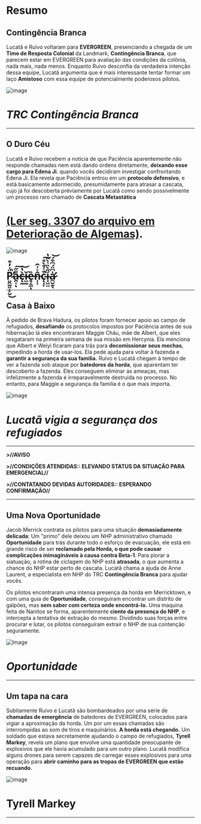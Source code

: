 # Resumo
## Contingência Branca

Lucatã e Ruivo voltaram para **EVERGREEN**, presenciando a chegada de um **Time de Resposta Colonial** da Landmark, **Contingência Branca**, que parecem estar em EVERGREEN para avaliação das condições da colônia, nada mais, nada menos. Enquanto Ruivo desconfia da verdadeira intenção dessa equipe, Lucatã argumenta que é mais interessante tentar formar um laço **Amistoso** com essa equipe de potencialmente poderosos pilotos. 

![image](events/Images/CRT_ConWhite_credit_Gerd.png)

# *TRC Contingência Branca*

---

## O Duro Céu

Lucatã e Ruivo recebem a noticia de que Paciência aparentemente não responde chamadas nem está dando ordens diretamente, **deixando esse cargo para Edena Ji**. quando vocês decidiram investigar confrontando Edena Ji. Ela revela que Paciência entrou em um **protocolo defensivo**, e está basicamente adormecido,  presumidamente para atrasar a cascata, cujo já foi descoberta préviamente por Lucatã como sendo possivelmente um processo raro chamado de **Cascata Metastática**  
# [(Ler seg. 3307 do arquivo em Deterioração de Algemas)](https://i.ibb.co/f0Z2yZ0/Captura-de-tela-2024-01-09-124331.png). 

 ![image](events/Images/Paciencia-corrompido.png)

 # P̷̤̭̰͈̝̙̮̈͑̓͒̚̕͜a̵̯͎͌̋͠ͅc̶̨̰̀̔͝ǐ̷͖̰ȅ̶̥͔͇ͅn̵̹̹̂͐͑̑c̴̨̣̙͒͑̊̀̊͘͠í̴͓͖̤̋̀̏͛̀̑̔a̷̛̪̬̱̖̍͆̈́͆͒́͝ 
 
 ---

 ## Casa à Baixo

 À pedido de Brava Hadura, os pilotos foram fornecer apoio ao campo de refugiados, **desafiando** os protocolos impostos por Paciência antes de sua hibernação
lá eles encontraram Maggie Châu, mãe de Albert, que eles resgataram na primeira semana de sua missão em Hercynia. Ela menciona que  Albert e Weiyi ficaram para trás para **decomissionar seus mechas**, impedindo a horda de usar-los. Ela pede ajuda para voltar à fazenda e **garantir a segurança da sua familia.** 
Ruivo e Lucatã chegam à tempo de ver a fazenda sob ataque por **batedores da horda**, que aparentam ter descoberto a fazenda. Eles conseguem eliminar as ameaças, mas infelizmente a fazenda é irreparavelmente destruida no processo. No entanto, para Maggie a segurança da familia é o que mais importa. 

![image](events/Images/03_painel_sussa(editado).png)

# *Lucatã vigia a segurança dos refugiados*

---

**>//AVISO**

**>//CONDIÇÕES ATENDIDAS:: ELEVANDO STATUS DA SITUAÇÃO PARA EMERGENCIAL//**

**>//CONTATANDO DEVIDAS AUTORIDADES:: ESPERANDO CONFIRMAÇÃO//**

---

## Uma Nova Oportunidade

Jacob Merrick contrata os pilotos para uma situação **demasiadamente delicada**: Um "primo" dele deixou um NHP administrativo chamado **Oportunidade** para trás durante todo o esforço de evacuação, ele está em grande risco de ser **reclamado pela Horda, o que pode causar complicações inimagináveis à causa contra Beta-1**. Para piorar a siatuação, a rotina de ciclagem do NHP está **atrasada**, o que aumenta a chance do NHP estar perto de cascata. Lucatã chama a ajuda de Anne Laurent, a especialista em NHP do TRC **Contingência Branca** para ajudar vocês. 

Os pilotos encontraram uma intensa presença da horda em Merricktown, e com uma guia de **Oportunidade**, conseguiram encontrar um distrito de galpões, mas **sem saber com certeza onde encontrá-lo.** Uma maquina feita de Nanitos se forma, aparentemente **ciente da presença do NHP**, e intercepta a tentativa de extração do mesmo. Dividindo suas forças entre procurar e lutar, os pilotos conseguiram extrair o NHP de sua contenção seguramente.

![Image](events/Images/Opportunity.png)

# *Oportunidade*

---

## Um tapa na cara

Subitamente Ruivo e Lucatã são bombardeados por uma série de **chamadas de emergência** de batedores de EVERGREEN, colocados para vigiar a aproximação da horda. Um por um essas chamadas são interrompidas ao som de tiros e maquinários. **A horda está chegando.**
Um soldado que estava secretamente ajudando o campo de refugiados, **Tyrell Markey**, revela um plano que envolve uma quantidade preocupante de explosivos que ele havia acumulado para um outro plano. Lucatã modifica alguns drones para serem capazes de carregar esses explosivos para uma operação para **abrir caminho para as tropas de EVERGREEN que estão recuando.**

![image](events/Images/Tyrell_Markey_Portrait.png)

# Tyrell Markey

---
